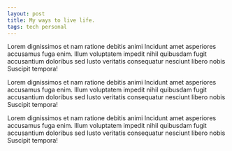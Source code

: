 ```yaml
---
layout: post
title: My ways to live life.
tags: tech personal
---
```


Lorem dignissimos et nam ratione debitis animi Incidunt amet
asperiores accusamus fuga enim. Illum voluptatem impedit nihil
quibusdam fugit accusantium doloribus sed Iusto veritatis
consequatur nesciunt libero nobis Suscipit tempora!

Lorem dignissimos et nam ratione debitis animi Incidunt amet
asperiores accusamus fuga enim. Illum voluptatem impedit nihil
quibusdam fugit accusantium doloribus sed Iusto veritatis
consequatur nesciunt libero nobis Suscipit tempora!

Lorem dignissimos et nam ratione debitis animi Incidunt amet
asperiores accusamus fuga enim. Illum voluptatem impedit nihil
quibusdam fugit accusantium doloribus sed Iusto veritatis
consequatur nesciunt libero nobis Suscipit tempora!
